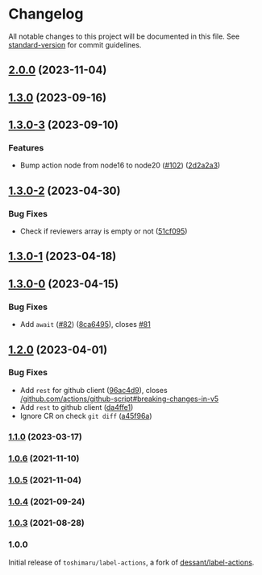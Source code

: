 # Changelog

All notable changes to this project will be documented in this file. See [standard-version](https://github.com/conventional-changelog/standard-version) for commit guidelines.

## [2.0.0](https://github.com/toshimaru/label-actions/compare/v1.3.0...v2.0.0) (2023-11-04)

## [1.3.0](https://github.com/toshimaru/label-actions/compare/v1.3.0-3...v1.3.0) (2023-09-16)

## [1.3.0-3](https://github.com/toshimaru/label-actions/compare/v1.3.0-2...v1.3.0-3) (2023-09-10)


### Features

* Bump action node from node16 to node20 ([#102](https://github.com/toshimaru/label-actions/issues/102)) ([2d2a2a3](https://github.com/toshimaru/label-actions/commit/2d2a2a38c26c13f378771ba421cafee541746a45))

## [1.3.0-2](https://github.com/toshimaru/label-actions/compare/v1.3.0-1...v1.3.0-2) (2023-04-30)


### Bug Fixes

* Check if reviewers array is empty or not ([51cf095](https://github.com/toshimaru/label-actions/commit/51cf095e47fd93b43233610c7e6b9df566a6d3fb))

## [1.3.0-1](https://github.com/toshimaru/label-actions/compare/v1.3.0-0...v1.3.0-1) (2023-04-18)

## [1.3.0-0](https://github.com/toshimaru/label-actions/compare/v1.2.0...v1.3.0-0) (2023-04-15)


### Bug Fixes

* Add `await` ([#82](https://github.com/toshimaru/label-actions/issues/82)) ([8ca6495](https://github.com/toshimaru/label-actions/commit/8ca6495f8cbce27f2eeef0c2f7c0894132d8b400)), closes [#81](https://github.com/toshimaru/label-actions/issues/81)

## [1.2.0](https://github.com/toshimaru/label-actions/compare/v1.1.0...v1.2.0) (2023-04-01)


### Bug Fixes

* Add `rest` for github client ([96ac4d9](https://github.com/toshimaru/label-actions/commit/96ac4d944c800f77e7b2430793af03e1e91f6461)), closes [/github.com/actions/github-script#breaking-changes-in-v5](https://github.com/toshimaru//github.com/actions/github-script/issues/breaking-changes-in-v5)
* Add `rest` to github client ([da4ffe1](https://github.com/toshimaru/label-actions/commit/da4ffe1a912ee04b05170f96d1cf389a281ed3e8))
* Ignore CR on check `git diff` ([a45f96a](https://github.com/toshimaru/label-actions/commit/a45f96a8a20b1220a9660fdd1efa2899bfc1edea))

### [1.1.0](https://github.com/toshimaru/label-actions/compare/v1.0.6...v1.1.0) (2023-03-17)

### [1.0.6](https://github.com/toshimaru/label-actions/compare/v1.0.5...v1.0.6) (2021-11-10)

### [1.0.5](https://github.com/toshimaru/label-actions/compare/v1.0.4...v1.0.5) (2021-11-04)

### [1.0.4](https://github.com/toshimaru/label-actions/compare/v1.0.3...v1.0.4) (2021-09-24)

### [1.0.3](https://github.com/toshimaru/label-actions/compare/v1.0.2...v1.0.3) (2021-08-28)

### 1.0.0

Initial release of `toshimaru/label-actions`, a fork of [dessant/label-actions](https://github.com/dessant/label-actions).
